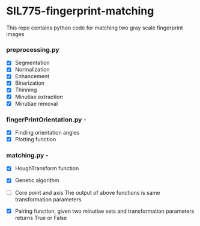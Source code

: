 # SIL775-fingerprint-matching
This repo contains python code for matching two gray scale fingerprint images
### preprocessing.py
- [x] Segmentation
- [x] Normalization
- [x] Enhancement
- [x] Binarization 
- [x] Thinning 
- [x] Minutiae extraction
- [x] Minutiae removal
### fingerPrintOrientation.py - 
- [x] Finding orientation angles
- [x] Plotting function
### matching.py -
- [x] HoughTransform function
- [x] Genetic algorithm
- [ ] Core point and axis
  The output of above functions is same transformation parameters
- [x] Pairing function, given two minutiae sets and transformation parameters returns True or False

